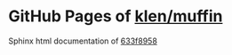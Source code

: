 GitHub Pages of [klen/muffin](https://github.com/klen/muffin.git)
===
Sphinx html documentation of [633f8958](https://github.com/klen/muffin/tree/633f8958c5a8b061bd79d9d060ba2e8c366b3158)
